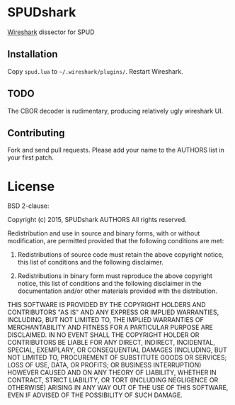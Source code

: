 # SPUDshark
[Wireshark](https://www.wireshark.org/) dissector for SPUD

## Installation

Copy `spud.lua` to `~/.wireshark/plugins/`.  Restart Wireshark.

## TODO

The CBOR decoder is rudimentary, producing relatively ugly wireshark UI.

## Contributing

Fork and send pull requests.  Please add your name to the AUTHORS list in your
first patch.

# License

BSD 2-clause:

Copyright (c) 2015, SPUDshark AUTHORS
All rights reserved.

Redistribution and use in source and binary forms, with or without modification,
are permitted provided that the following conditions are met:

1. Redistributions of source code must retain the above copyright notice, this
   list of conditions and the following disclaimer.

2. Redistributions in binary form must reproduce the above copyright notice,
   this list of conditions and the following disclaimer in the documentation
   and/or other materials provided with the distribution.

THIS SOFTWARE IS PROVIDED BY THE COPYRIGHT HOLDERS AND CONTRIBUTORS "AS IS" AND
ANY EXPRESS OR IMPLIED WARRANTIES, INCLUDING, BUT NOT LIMITED TO, THE IMPLIED
WARRANTIES OF MERCHANTABILITY AND FITNESS FOR A PARTICULAR PURPOSE ARE
DISCLAIMED. IN NO EVENT SHALL THE COPYRIGHT HOLDER OR CONTRIBUTORS BE LIABLE FOR
ANY DIRECT, INDIRECT, INCIDENTAL, SPECIAL, EXEMPLARY, OR CONSEQUENTIAL DAMAGES
(INCLUDING, BUT NOT LIMITED TO, PROCUREMENT OF SUBSTITUTE GOODS OR SERVICES;
LOSS OF USE, DATA, OR PROFITS; OR BUSINESS INTERRUPTION) HOWEVER CAUSED AND ON
ANY THEORY OF LIABILITY, WHETHER IN CONTRACT, STRICT LIABILITY, OR TORT
(INCLUDING NEGLIGENCE OR OTHERWISE) ARISING IN ANY WAY OUT OF THE USE OF THIS
SOFTWARE, EVEN IF ADVISED OF THE POSSIBILITY OF SUCH DAMAGE.
